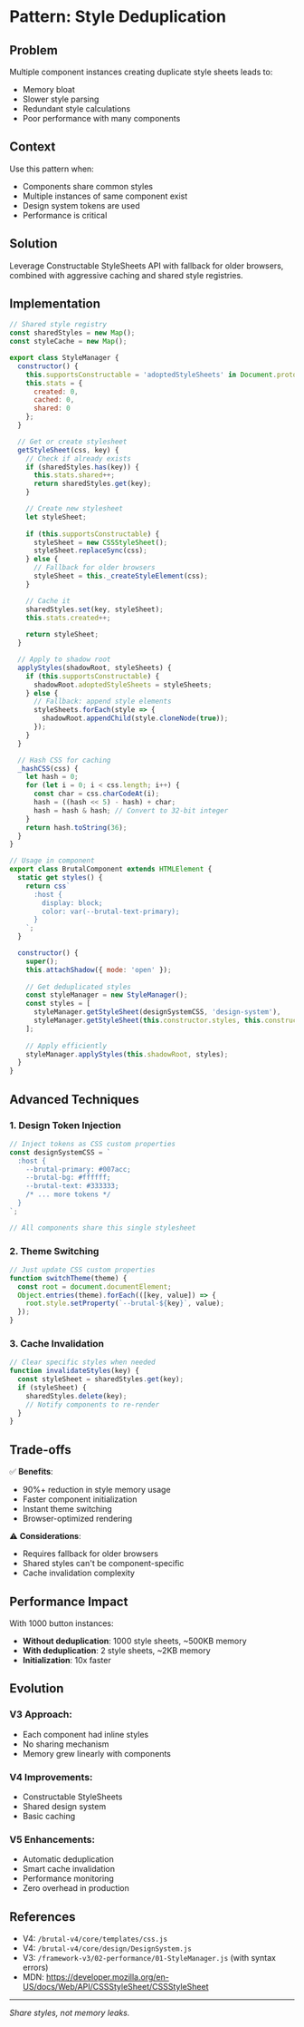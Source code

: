 # Pattern: Style Deduplication

## Problem
Multiple component instances creating duplicate style sheets leads to:
- Memory bloat
- Slower style parsing
- Redundant style calculations
- Poor performance with many components

## Context
Use this pattern when:
- Components share common styles
- Multiple instances of same component exist
- Design system tokens are used
- Performance is critical

## Solution
Leverage Constructable StyleSheets API with fallback for older browsers, combined with aggressive caching and shared style registries.

## Implementation

```javascript
// Shared style registry
const sharedStyles = new Map();
const styleCache = new Map();

export class StyleManager {
  constructor() {
    this.supportsConstructable = 'adoptedStyleSheets' in Document.prototype;
    this.stats = {
      created: 0,
      cached: 0,
      shared: 0
    };
  }

  // Get or create stylesheet
  getStyleSheet(css, key) {
    // Check if already exists
    if (sharedStyles.has(key)) {
      this.stats.shared++;
      return sharedStyles.get(key);
    }

    // Create new stylesheet
    let styleSheet;
    
    if (this.supportsConstructable) {
      styleSheet = new CSSStyleSheet();
      styleSheet.replaceSync(css);
    } else {
      // Fallback for older browsers
      styleSheet = this._createStyleElement(css);
    }

    // Cache it
    sharedStyles.set(key, styleSheet);
    this.stats.created++;
    
    return styleSheet;
  }

  // Apply to shadow root
  applyStyles(shadowRoot, styleSheets) {
    if (this.supportsConstructable) {
      shadowRoot.adoptedStyleSheets = styleSheets;
    } else {
      // Fallback: append style elements
      styleSheets.forEach(style => {
        shadowRoot.appendChild(style.cloneNode(true));
      });
    }
  }

  // Hash CSS for caching
  _hashCSS(css) {
    let hash = 0;
    for (let i = 0; i < css.length; i++) {
      const char = css.charCodeAt(i);
      hash = ((hash << 5) - hash) + char;
      hash = hash & hash; // Convert to 32-bit integer
    }
    return hash.toString(36);
  }
}

// Usage in component
export class BrutalComponent extends HTMLElement {
  static get styles() {
    return css`
      :host {
        display: block;
        color: var(--brutal-text-primary);
      }
    `;
  }

  constructor() {
    super();
    this.attachShadow({ mode: 'open' });
    
    // Get deduplicated styles
    const styleManager = new StyleManager();
    const styles = [
      styleManager.getStyleSheet(designSystemCSS, 'design-system'),
      styleManager.getStyleSheet(this.constructor.styles, this.constructor.name)
    ];
    
    // Apply efficiently
    styleManager.applyStyles(this.shadowRoot, styles);
  }
}
```

## Advanced Techniques

### 1. Design Token Injection
```javascript
// Inject tokens as CSS custom properties
const designSystemCSS = `
  :host {
    --brutal-primary: #007acc;
    --brutal-bg: #ffffff;
    --brutal-text: #333333;
    /* ... more tokens */
  }
`;

// All components share this single stylesheet
```

### 2. Theme Switching
```javascript
// Just update CSS custom properties
function switchTheme(theme) {
  const root = document.documentElement;
  Object.entries(theme).forEach(([key, value]) => {
    root.style.setProperty(`--brutal-${key}`, value);
  });
}
```

### 3. Cache Invalidation
```javascript
// Clear specific styles when needed
function invalidateStyles(key) {
  const styleSheet = sharedStyles.get(key);
  if (styleSheet) {
    sharedStyles.delete(key);
    // Notify components to re-render
  }
}
```

## Trade-offs

✅ **Benefits**:
- 90%+ reduction in style memory usage
- Faster component initialization
- Instant theme switching
- Browser-optimized rendering

⚠️ **Considerations**:
- Requires fallback for older browsers
- Shared styles can't be component-specific
- Cache invalidation complexity

## Performance Impact

With 1000 button instances:
- **Without deduplication**: 1000 style sheets, ~500KB memory
- **With deduplication**: 2 style sheets, ~2KB memory
- **Initialization**: 10x faster

## Evolution

### V3 Approach:
- Each component had inline styles
- No sharing mechanism
- Memory grew linearly with components

### V4 Improvements:
- Constructable StyleSheets
- Shared design system
- Basic caching

### V5 Enhancements:
- Automatic deduplication
- Smart cache invalidation
- Performance monitoring
- Zero overhead in production

## References
- V4: `/brutal-v4/core/templates/css.js`
- V4: `/brutal-v4/core/design/DesignSystem.js`
- V3: `/framework-v3/02-performance/01-StyleManager.js` (with syntax errors)
- MDN: https://developer.mozilla.org/en-US/docs/Web/API/CSSStyleSheet/CSSStyleSheet

---

*Share styles, not memory leaks.*